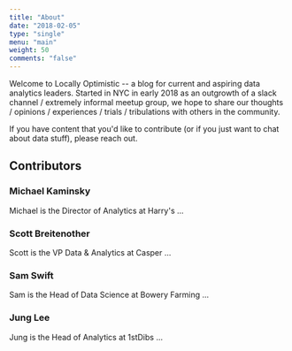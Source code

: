 ```yaml
---
title: "About"
date: "2018-02-05"
type: "single"
menu: "main"
weight: 50
comments: "false" 
---
```


Welcome to Locally Optimistic -- a blog for current and aspiring data analytics leaders. Started in NYC in early 2018 as an outgrowth of a slack channel / extremely informal meetup group, we hope to share our thoughts / opinions / experiences / trials / tribulations with others in the community.

If you have content that you'd like to contribute (or if you just want to chat about data stuff), please reach out.

## Contributors

### Michael Kaminsky

Michael is the Director of Analytics at Harry's ... 

### Scott Breitenother

Scott is the VP Data & Analytics at Casper ... 

### Sam Swift

Sam is the Head of Data Science at Bowery Farming ... 

### Jung Lee

Jung is the Head of Analytics at 1stDibs ...

